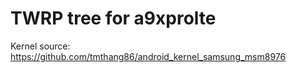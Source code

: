 # TWRP tree for a9xprolte

Kernel source:
https://github.com/tmthang86/android_kernel_samsung_msm8976
